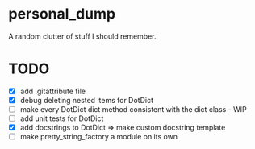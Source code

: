 # personal_dump
A random clutter of stuff I should remember.

# TODO

- [x] add .gitattribute file
- [x] debug deleting nested items for DotDict
- [ ] make every DotDict dict method consistent with the dict class - WIP
- [ ] add unit tests for DotDict
- [x] add docstrings to DotDict => make custom docstring template
- [ ] make pretty_string_factory a module on its own
